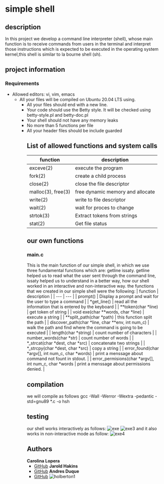 # simple shell
## description
In this project we develop a command line interpreter (shell), whose main function is to receive commands from users in the terminal and interpret those instructions which is expected to be executed in the operating system kernel,this shell is similar to la bourne shell (sh).
## project information
### Requirements
 * Allowed editors: vi, vim, emacs
   * All your files will be compiled on Ubuntu 20.04 LTS using.
     * All your files should end with a new line.
     * Your code should use the Betty style. It will be checked using betty-style.pl and betty-doc.pl
     * Your shell should not have any memory leaks
     * No more than 5 functions per file
     * All your header files should be include guarded
       ## List of allowed functions and system calls
       | function | description |
       | --- | --- |
       | exceve(2) |  execute the program |
       | fork(2) | create a child process |
       | close(2) | close the file descriptor |
       |  malloc(3), free(3) | free dynamic memory and allocate |
       |  write(2) | write to file descriptor |
       | wait(2) | wait for proces to change |
       | strtok(3) | Extract tokens from strings |
       | stat(2) | Get file status |
       ## our own functions
       ### main.c
       This is the main function of our simple shell, in which we use three fundamental functions which are: getline issaty.
       getline helped us to read what the user sent through the command line, issaty helped us to understand in a better way, how our shell worked in an interactive and non-interactive way.
       the functions that we created in our simple shell were the following:
       | function | description |
       | --- | --- |
       | prompt() | Display a prompt and wait for the user to type a command |
       | *get_line() | read all the information that is entered by the keyboard |
       | **token(char *line) | get token of string |
       | void exe(char **words, char *line) | execute a string |
       | **split_path(char *path) | this function split the path  |
       | discover_path(char *line, char **env, int num_c) | walk the path and find where the command is going to be executed |
       | length(char *string) | count number of characters |
       | number_words(char *str) | count number of words |
       | *_strcat(char *dest, char *src) | concatenate two strings |
       | *_strcpy(char *dest, char *src) | copy a string |
       | error_found(char *argv[], int num_c, char *words) | print a menssage about command not fount in stdout. |
       | error_permisions(char *argv[], int num_c, char *words | print a menssage about permissions denied. |
       ## compilation
       we will compile as follows
       gcc -Wall -Werror -Wextra -pedantic -std=gnu89 *.c -o hsh
       ## testing
       our shell works interactively as follows:
       ![exe](https://user-images.githubusercontent.com/85572579/130726248-482e16c7-b606-4259-8af0-4a2517c435f1.png)
       ![exe3](https://user-images.githubusercontent.com/85572579/130729120-997e151b-3b49-43cb-9ff1-6528fb190f3e.png)
       and it also works in non-interactive mode as follow:
       ![exe4](https://user-images.githubusercontent.com/85572579/130832781-4588c364-74ef-4c1d-b1d6-5f1c7a167e5c.png)
       ## Authors
       **Carolina Lopera**
       * [GitHub](https://github.com/CarolinaLopera)
       **Jarold Hakins**
       * [GitHub](https://github.com/jaroldhakins)
       **Andres Duque**
       * [GitHub](https://github.com/totod8)
       ![holberton1](https://user-images.githubusercontent.com/85572579/130709393-dc415475-4e34-4c6a-bc4e-ea10d448003e.png)
